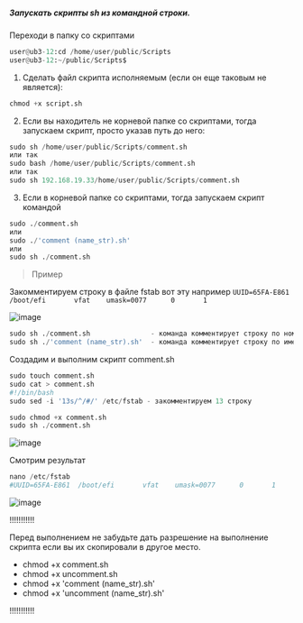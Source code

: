 ##### Запускать скрипты sh из командной строки.

Переходи в папку со скриптами
```python
user@ub3-12:cd /home/user/public/Scripts
user@ub3-12:~/public/Scripts$
```
1. Сделать файл скрипта исполняемым (если он еще таковым не является):
```python
chmod +x script.sh
```
2. Если вы находитель не корневой папке со скриптами, тогда запускаем скрипт, просто указав путь до него:
```python
sudo sh /home/user/public/Scripts/comment.sh
или так
sudo bash /home/user/public/Scripts/comment.sh
или так
sudo sh 192.168.19.33/home/user/public/Scripts/comment.sh
```
3. Если в корневой папке со скриптами, тогда запускаем скрипт командой
```python
sudo ./comment.sh  
или
sudo ./'comment (name_str).sh'
или
sudo sh ./comment.sh 
```
> Пример

Закомментируем строку в файле fstab вот эту например ``UUID=65FA-E861  /boot/efi       vfat    umask=0077      0       1``

![image](https://github.com/user-attachments/assets/2ab611aa-afae-4b2c-b360-139c245a17c3)
```python
sudo sh ./comment.sh               - команда комментирует строку по номеру строки 
sudo sh ./'comment (name_str).sh'  - команда комментирует строку по имени 
```
Создадим и выполним скрипт comment.sh 
```python
sudo touch comment.sh
sudo cat > comment.sh
#!/bin/bash
sudo sed -i '13s/^/#/' /etc/fstab - закомментируем 13 строку

sudo chmod +x comment.sh
sudo sh ./comment.sh
```
![image](https://github.com/user-attachments/assets/3f2f9da2-9ba5-4893-bd45-2946b5886b63)

Смотрим результат
```python
nano /etc/fstab
#UUID=65FA-E861  /boot/efi       vfat    umask=0077      0       1
```
![image](https://github.com/user-attachments/assets/8dadf669-843d-48e6-b8dc-0c257a625f84)


!!!!!!!!!!!

Перед выполнением не забудьте дать разрешение на выполнение скрипта если вы их скопировали в другое место.

- chmod +x comment.sh
- chmod +x uncomment.sh
- chmod +x 'comment (name_str).sh'
- chmod +x 'uncomment (name_str).sh' 

!!!!!!!!!!!


